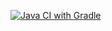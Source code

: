 [![Java CI with Gradle](https://github.com/MariyaZvereva/patternstask2/actions/workflows/gradle-publish.yml/badge.svg)](https://github.com/MariyaZvereva/patternstask2/actions/workflows/gradle-publish.yml)